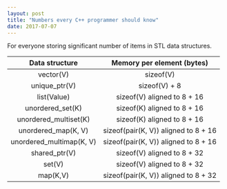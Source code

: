 ```yaml
---
layout: post
title: "Numbers every C++ programmer should know"
date: 2017-07-07
---
```

<div class="css-full-post-content js-full-post-content">
<div dir="ltr" style="text-align: left;" trbidi="on">For everyone storing significant number of items in STL data structures.</div>

<table>
<thead>
<tr><th>Data structure</th><th>Memory per element (bytes)</th></tr>
</thead>
<tbody align="center">
<tr><td>vector(V)</td><td>sizeof(V)</td></tr>                             
<tr><td>unique_ptr(V)</td><td>sizeof(V) + 8</td></tr>
<tr><td>list(Value)</td><td>sizeof(V) aligned to 8 + 16</td></tr>                    
<tr><td>unordered_set(K)</td><td>sizeof(K) aligned to 8 + 16</td></tr>          
<tr><td>unordered_multiset(K)</td><td>sizeof(K) aligned to 8 + 16</td></tr>         
<tr><td>unordered_map(K, V)</td><td>sizeof(pair(K, V)) aligned to 8 + 16</td></tr>
<tr><td>unordered_multimap(K, V)</td><td>sizeof(pair(K, V)) aligned to 8 + 16</td></tr>
<tr><td>shared_ptr(V)</td><td>sizeof(V) aligned to 8 + 32</td></tr>
<tr><td>set(V)</td><td>sizeof(V) aligned to 8 + 32</td></tr>          
<tr><td>map(K,V)</td><td>sizeof(pair(K, V)) aligned to 8 + 32</td></tr>
</tbody>
</table>

</div>
